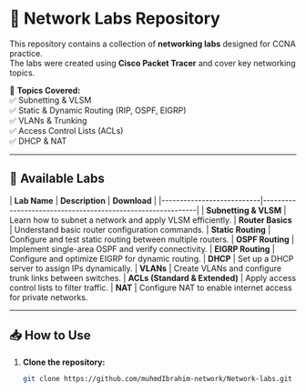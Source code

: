 # 📡 Network Labs Repository  

This repository contains a collection of **networking labs** designed for CCNA practice.  
The labs were created using **Cisco Packet Tracer** and cover key networking topics.  

🔹 **Topics Covered:**  
✅ Subnetting & VLSM  
✅ Static & Dynamic Routing (RIP, OSPF, EIGRP)  
✅ VLANs & Trunking  
✅ Access Control Lists (ACLs)  
✅ DHCP & NAT  

---

## 🚀 Available Labs  

| **Lab Name**              | **Description** | **Download** |
|---------------------------|------------------------------------------------------------|
| **Subnetting & VLSM**     | Learn how to subnet a network and apply VLSM efficiently. 
| **Router Basics**         | Understand basic router configuration commands. 
| **Static Routing**        | Configure and test static routing between multiple routers. 
| **OSPF Routing**         | Implement single-area OSPF and verify connectivity.
| **EIGRP Routing**        | Configure and optimize EIGRP for dynamic routing.
| **DHCP**                 | Set up a DHCP server to assign IPs dynamically. 
| **VLANs**                | Create VLANs and configure trunk links between switches. 
| **ACLs (Standard & Extended)** | Apply access control lists to filter traffic. 
| **NAT**                  | Configure NAT to enable internet access for private networks. 

---

## 📥 How to Use  

1. **Clone the repository:**  
   ```bash
   git clone https://github.com/muhmdIbrahim-network/Network-labs.git
